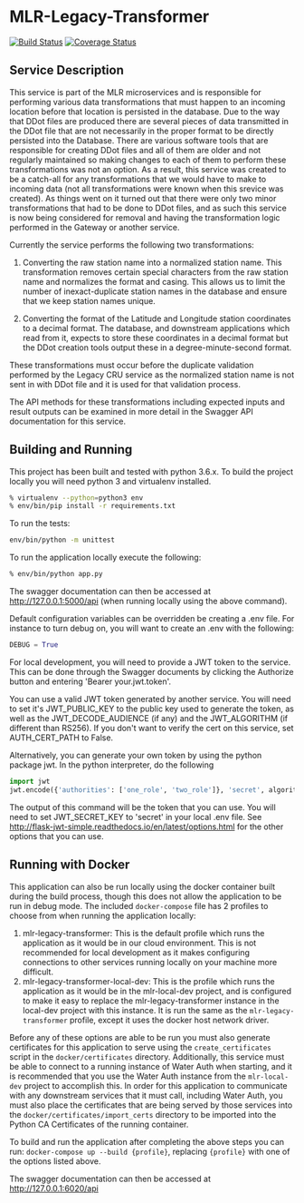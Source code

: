 # MLR-Legacy-Transformer
[![Build Status](https://travis-ci.org/USGS-CIDA/MLR-Legacy-Transformer.svg?branch=master)](https://travis-ci.org/USGS-CIDA/MLR-Legacy-Transformer)
[![Coverage Status](https://coveralls.io/repos/github/USGS-CIDA/MLR-Legacy-Transformer/badge.svg)](https://coveralls.io/github/USGS-CIDA/MLR-Legacy-Transformer)

## Service Description
This service is part of the MLR microservices and is responsible for performing various data transformations that must happen to an incoming location before that location is persisted in the database. Due to the way that DDot files are produced there are several pieces of data transmitted in the DDot file that are not necessarily in the proper format to be directly persisted into the Database. There are various software tools that are responsible for creating DDot files and all of them are older and not regularly maintained so making changes to each of them to perform these transformations was not an option. As a result, this service was created to be a catch-all for any transformations that we would have to make to incoming data (not all transformations were known when this srevice was created). As things went on it turned out that there were only two minor transformations that had to be done to DDot files, and as such this service is now being considered for removal and having the transformation logic performed in the Gateway or another service.

Currently the service performs the following two transformations:

1. Converting the raw station name into a normalized station name. This transformation removes certain special characters from the raw station name and normalizes the format and casing. This allows us to limit the number of inexact-duplicate station names in the database and ensure that we keep station names unique.

2. Converting the format of the Latitude and Longitude station coordinates to a decimal format. The database, and downstream applications which read from it, expects to store these coordinates in a decimal format but the DDot creation tools output these in a degree-minute-second format.

These transformations must occur before the duplicate validation performed by the Legacy CRU service as the normalized station name is not sent in with DDot file and it is used for that validation process.

The API methods for these transformations including expected inputs and result outputs can be examined in more detail in the Swagger API documentation for this service.

## Building and Running

This project has been built and tested with python 3.6.x. To build the project locally you will need
python 3 and virtualenv installed.
```bash
% virtualenv --python=python3 env
% env/bin/pip install -r requirements.txt
```
To run the tests:
```bash
env/bin/python -m unittest
```

To run the application locally execute the following:
```bash
% env/bin/python app.py
```

The swagger documentation can then be accessed at http://127.0.0.1:5000/api (when running locally using the above command).

Default configuration variables can be overridden be creating a .env file. For instance to turn debug on, 
you will want to create an .env with the following:
```python
DEBUG = True
```

For local development, you will need to provide a JWT token to the service. This can be done through the Swagger 
documents by clicking the Authorize button and entering 'Bearer your.jwt.token'.

You can use a valid JWT token generated by another service. You will need to set it's JWT_PUBLIC_KEY to the public 
key used to generate the token, as well as the JWT_DECODE_AUDIENCE (if any) and the JWT_ALGORITHM 
(if different than RS256). If you don't want to verify the cert on this service, set AUTH_CERT_PATH to False.

Alternatively, you can generate your own token by using the python package jwt. In the python interpreter, do the following
```python
import jwt
jwt.encode({'authorities': ['one_role', 'two_role']}, 'secret', algorithm='HS256')
```

The output of this command will be the token that you can use. You will need to set JWT_SECRET_KEY to 'secret' in 
your local .env file. See http://flask-jwt-simple.readthedocs.io/en/latest/options.html for the other options that 
you can use.

## Running with Docker 
This application can also be run locally using the docker container built during the build process, though this does not allow the application to be run in debug mode. The included `docker-compose` file has 2 profiles to choose from when running the application locally:

1. mlr-legacy-transformer: This is the default profile which runs the application as it would be in our cloud environment. This is not recommended for local development as it makes configuring connections to other services running locally on your machine more difficult.
2. mlr-legacy-transformer-local-dev: This is the profile which runs the application as it would be in the mlr-local-dev project, and is configured to make it easy to replace the mlr-legacy-transformer instance in the local-dev project with this instance. It is run the same as the `mlr-legacy-transformer` profile, except it uses the docker host network driver.

Before any of these options are able to be run you must also generate certificates for this application to serve using the `create_certificates` script in the `docker/certificates` directory. Additionally, this service must be able to connect to a running instance of Water Auth when starting, and it is recommended that you use the Water Auth instance from the `mlr-local-dev` project to accomplish this. In order for this application to communicate with any downstream services that it must call, including Water Auth, you must also place the certificates that are being served by those services into the `docker/certificates/import_certs` directory to be imported into the Python CA Certificates of the running container.

To build and run the application after completing the above steps you can run: `docker-compose up --build {profile}`, replacing `{profile}` with one of the options listed above.

The swagger documentation can then be accessed at http://127.0.0.1:6020/api